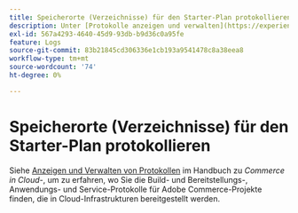 ```yaml
---
title: Speicherorte (Verzeichnisse) für den Starter-Plan protokollieren
description: Unter [Protokolle anzeigen und verwalten](https://experienceleague.adobe.com/docs/commerce-cloud-service/user-guide/develop/test/log-locations.html?lang=de) im Handbuch zu Commerce in Cloud-Infrastrukturen erfahren Sie, wo Sie Build- und Bereitstellungs-, Anwendungs- und Service-Protokolle für Ihr Projekt finden.
exl-id: 567a4293-4640-45d9-93db-b9d36c0a95fe
feature: Logs
source-git-commit: 83b21845cd306336e1cb193a9541478c8a38eea8
workflow-type: tm+mt
source-wordcount: '74'
ht-degree: 0%

---
```


# Speicherorte (Verzeichnisse) für den Starter-Plan protokollieren

Siehe [Anzeigen und Verwalten von Protokollen](https://experienceleague.adobe.com/docs/commerce-cloud-service/user-guide/develop/test/log-locations.html?lang=de) im Handbuch zu *Commerce in Cloud-*, um zu erfahren, wo Sie die Build- und Bereitstellungs-, Anwendungs- und Service-Protokolle für Adobe Commerce-Projekte finden, die in Cloud-Infrastrukturen bereitgestellt werden.
